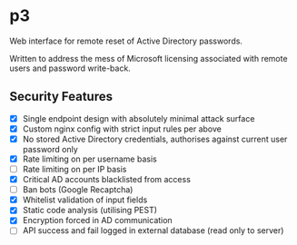 p3
=====

Web interface for remote reset of Active Directory passwords.

Written to address the mess of Microsoft licensing associated with remote users and password write-back.

Security Features
--------------
- [x] Single endpoint design with absolutely minimal attack surface
- [x] Custom nginx config with strict input rules per above
- [x] No stored Active Directory credentials, authorises against current user password only
- [x] Rate limiting on per username basis
- [ ] Rate limiting on per IP basis
- [x] Critical AD accounts blacklisted from access
- [ ] Ban bots (Google Recaptcha)
- [x] Whitelist validation of input fields
- [x] Static code analysis (utilising PEST)
- [x] Encryption forced in AD communication
- [ ] API success and fail logged in external database (read only to server)
